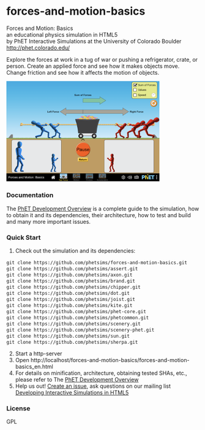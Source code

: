 forces-and-motion-basics
=============
Forces and Motion: Basics  
an educational physics simulation in HTML5  
by PhET Interactive Simulations at the University of Colorado Boulder  
http://phet.colorado.edu/

Explore the forces at work in a tug of war or pushing a refrigerator, crate, or person. Create an applied force and see how it makes objects move. Change friction and see how it affects the motion of objects.

<img src="https://raw.githubusercontent.com/phetsims/forces-and-motion-basics/master/assets/forces-and-motion-basics-screenshot.png" alt="Screenshot" style="width: 400px;"/>

### Documentation
The [PhET Development Overview](bit.ly/phet-development-overview) is a complete guide to the simulation, how to obtain it
and its dependencies, their architecture, how to test and build and many more important issues.

### Quick Start
1. Check out the simulation and its dependencies:
```
git clone https://github.com/phetsims/forces-and-motion-basics.git
git clone https://github.com/phetsims/assert.git
git clone https://github.com/phetsims/axon.git
git clone https://github.com/phetsims/brand.git
git clone https://github.com/phetsims/chipper.git
git clone https://github.com/phetsims/dot.git
git clone https://github.com/phetsims/joist.git
git clone https://github.com/phetsims/kite.git
git clone https://github.com/phetsims/phet-core.git
git clone https://github.com/phetsims/phetcommon.git
git clone https://github.com/phetsims/scenery.git
git clone https://github.com/phetsims/scenery-phet.git
git clone https://github.com/phetsims/sun.git
git clone https://github.com/phetsims/sherpa.git
```
2. Start a http-server
3. Open http://localhost/forces-and-motion-basics/forces-and-motion-basics_en.html
4. For details on minification, architecture, obtaining tested SHAs, etc., please refer to The [PhET Development Overview](bit.ly/phet-development-overview)
5. Help us out!  [Create an issue](https://github.com/phetsims/forces-and-motion-basics/issues/new), ask questions on our mailing list [Developing Interactive Simulations in HTML5](https://groups.google.com/forum/#!forum/developing-interactive-simulations-in-html5)

### License
GPL